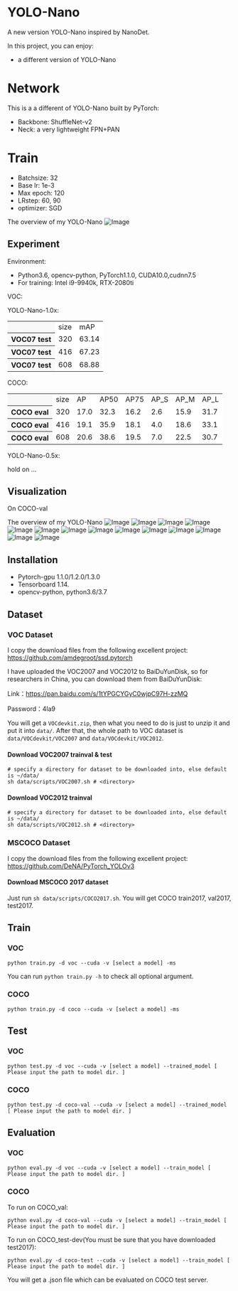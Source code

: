 # YOLO-Nano
A new version YOLO-Nano inspired by NanoDet.

In this project, you can enjoy: 
- a different version of YOLO-Nano


# Network
This is a a different of YOLO-Nano built by PyTorch:
- Backbone: ShuffleNet-v2
- Neck: a very lightweight FPN+PAN

# Train
- Batchsize: 32
- Base lr: 1e-3
- Max epoch: 120
- LRstep: 60, 90
- optimizer: SGD

The overview of my YOLO-Nano
![Image](https://github.com/yjh0410/YOLO-Nano/blob/main/img_files/model.png)

## Experiment
Environment:

- Python3.6, opencv-python, PyTorch1.1.0, CUDA10.0,cudnn7.5
- For training: Intel i9-9940k, RTX-2080ti

VOC:

YOLO-Nano-1.0x:

<table><tbody>
<tr><th align="left" bgcolor=#f8f8f8> </th>  <td bgcolor=white> size </td><td bgcolor=white> mAP </td></tr>
<tr><th align="left" bgcolor=#f8f8f8> VOC07 test</th><td bgcolor=white> 320 </td><td bgcolor=white> 63.14 </td></tr>
<tr><th align="left" bgcolor=#f8f8f8> VOC07 test</th><td bgcolor=white> 416 </td><td bgcolor=white> 67.23 </td></tr>
<tr><th align="left" bgcolor=#f8f8f8> VOC07 test</th><td bgcolor=white> 608 </td><td bgcolor=white> 68.88 </td></tr>
</table></tbody>

COCO:

<table><tbody>
<tr><th align="left" bgcolor=#f8f8f8> </th>     <td bgcolor=white> size </td><td bgcolor=white> AP </td><td bgcolor=white> AP50 </td><td bgcolor=white> AP75 </td><td bgcolor=white> AP_S </td><td bgcolor=white> AP_M </td><td bgcolor=white> AP_L </td></tr>

<tr><th align="left" bgcolor=#f8f8f8> COCO eval</th><td bgcolor=white> 320 </td><td bgcolor=white> 17.0 </td><td bgcolor=white> 32.3 </td><td bgcolor=white> 16.2 </td><td bgcolor=white> 2.6 </td><td bgcolor=white> 15.9 </td><td bgcolor=white> 31.7 </td></tr>

<tr><th align="left" bgcolor=#f8f8f8> COCO eval</th><td bgcolor=white> 416 </td><td bgcolor=white> 19.1 </td><td bgcolor=white> 35.9 </td><td bgcolor=white> 18.1 </td><td bgcolor=white> 4.0 </td><td bgcolor=white> 18.6 </td><td bgcolor=white> 33.1 </td></tr>


<tr><th align="left" bgcolor=#f8f8f8> COCO eval</th><td bgcolor=white> 608 </td><td bgcolor=white> 20.6 </td><td bgcolor=white> 38.6 </td><td bgcolor=white> 19.5 </td><td bgcolor=white> 7.0 </td><td bgcolor=white> 22.5 </td><td bgcolor=white> 30.7 </td></tr>
</table></tbody>

YOLO-Nano-0.5x:

hold on ...


## Visualization
On COCO-val

The overview of my YOLO-Nano
![Image](https://github.com/yjh0410/YOLO-Nano/blob/main/img_files/coco-val/000002.jpg)
![Image](https://github.com/yjh0410/YOLO-Nano/blob/main/img_files/coco-val/000003.jpg)
![Image](https://github.com/yjh0410/YOLO-Nano/blob/main/img_files/coco-val/000011.jpg)
![Image](https://github.com/yjh0410/YOLO-Nano/blob/main/img_files/coco-val/000014.jpg)
![Image](https://github.com/yjh0410/YOLO-Nano/blob/main/img_files/coco-val/000019.jpg)
![Image](https://github.com/yjh0410/YOLO-Nano/blob/main/img_files/coco-val/000023.jpg)
![Image](https://github.com/yjh0410/YOLO-Nano/blob/main/img_files/coco-val/000030.jpg)
![Image](https://github.com/yjh0410/YOLO-Nano/blob/main/img_files/coco-val/000045.jpg)
![Image](https://github.com/yjh0410/YOLO-Nano/blob/main/img_files/coco-val/000051.jpg)
![Image](https://github.com/yjh0410/YOLO-Nano/blob/main/img_files/coco-val/000073.jpg)
![Image](https://github.com/yjh0410/YOLO-Nano/blob/main/img_files/coco-val/000076.jpg)
![Image](https://github.com/yjh0410/YOLO-Nano/blob/main/img_files/coco-val/000078.jpg)
![Image](https://github.com/yjh0410/YOLO-Nano/blob/main/img_files/coco-val/000081.jpg)
![Image](https://github.com/yjh0410/YOLO-Nano/blob/main/img_files/coco-val/000088.jpg)


## Installation
- Pytorch-gpu 1.1.0/1.2.0/1.3.0
- Tensorboard 1.14.
- opencv-python, python3.6/3.7

## Dataset

### VOC Dataset
I copy the download files from the following excellent project:
https://github.com/amdegroot/ssd.pytorch

I have uploaded the VOC2007 and VOC2012 to BaiDuYunDisk, so for researchers in China, you can download them from BaiDuYunDisk:

Link：https://pan.baidu.com/s/1tYPGCYGyC0wjpC97H-zzMQ 

Password：4la9

You will get a ```VOCdevkit.zip```, then what you need to do is just to unzip it and put it into ```data/```. After that, the whole path to VOC dataset is ```data/VOCdevkit/VOC2007``` and ```data/VOCdevkit/VOC2012```.

#### Download VOC2007 trainval & test

```Shell
# specify a directory for dataset to be downloaded into, else default is ~/data/
sh data/scripts/VOC2007.sh # <directory>
```

#### Download VOC2012 trainval
```Shell
# specify a directory for dataset to be downloaded into, else default is ~/data/
sh data/scripts/VOC2012.sh # <directory>
```

### MSCOCO Dataset
I copy the download files from the following excellent project:
https://github.com/DeNA/PyTorch_YOLOv3

#### Download MSCOCO 2017 dataset
Just run ```sh data/scripts/COCO2017.sh```. You will get COCO train2017, val2017, test2017.


## Train
### VOC
```Shell
python train.py -d voc --cuda -v [select a model] -ms
```

You can run ```python train.py -h``` to check all optional argument.

### COCO
```Shell
python train.py -d coco --cuda -v [select a model] -ms
```


## Test
### VOC
```Shell
python test.py -d voc --cuda -v [select a model] --trained_model [ Please input the path to model dir. ]
```

### COCO
```Shell
python test.py -d coco-val --cuda -v [select a model] --trained_model [ Please input the path to model dir. ]
```


## Evaluation
### VOC
```Shell
python eval.py -d voc --cuda -v [select a model] --train_model [ Please input the path to model dir. ]
```

### COCO
To run on COCO_val:
```Shell
python eval.py -d coco-val --cuda -v [select a model] --train_model [ Please input the path to model dir. ]
```

To run on COCO_test-dev(You must be sure that you have downloaded test2017):
```Shell
python eval.py -d coco-test --cuda -v [select a model] --train_model [ Please input the path to model dir. ]
```
You will get a .json file which can be evaluated on COCO test server.
